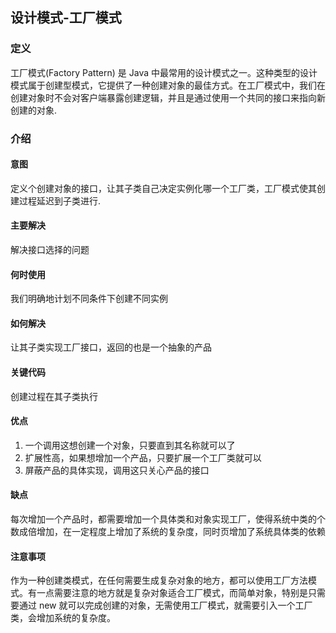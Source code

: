 ## 设计模式-工厂模式

### 定义

工厂模式(Factory Pattern) 是 Java 中最常用的设计模式之一。这种类型的设计模式属于创建型模式，它提供了一种创建对象的最佳方式。在工厂模式中，我们在创建对象时不会对客户端暴露创建逻辑，并且是通过使用一个共同的接口来指向新创建的对象.

### 介绍

#### 意图
定义个创建对象的接口，让其子类自己决定实例化哪一个工厂类，工厂模式使其创建过程延迟到子类进行.

#### 主要解决
解决接口选择的问题

#### 何时使用
我们明确地计划不同条件下创建不同实例

#### 如何解决
让其子类实现工厂接口，返回的也是一个抽象的产品

#### 关键代码
创建过程在其子类执行

#### 优点
1. 一个调用这想创建一个对象，只要直到其名称就可以了
2. 扩展性高，如果想增加一个产品，只要扩展一个工厂类就可以
3. 屏蔽产品的具体实现，调用这只关心产品的接口

#### 缺点
每次增加一个产品时，都需要增加一个具体类和对象实现工厂，使得系统中类的个数成倍增加，在一定程度上增加了系统的复杂度，同时页增加了系统具体类的依赖

####  注意事项
作为一种创建类模式，在任何需要生成复杂对象的地方，都可以使用工厂方法模式。有一点需要注意的地方就是复杂对象适合工厂模式，而简单对象，特别是只需要通过 new 就可以完成创建的对象，无需使用工厂模式，就需要引入一个工厂类，会增加系统的复杂度。
